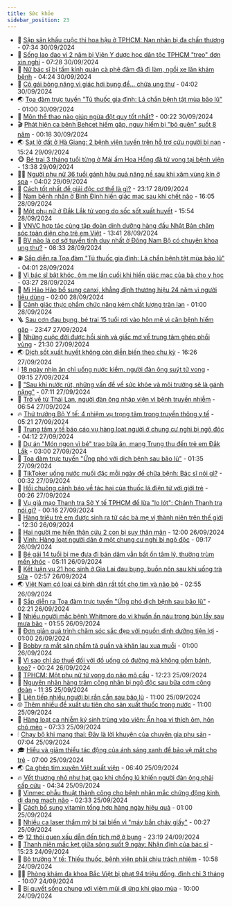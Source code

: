 ```yaml
---
title: Sức khỏe
sidebar_position: 23
---
```


<!-- dantri-suc-khoe:START -->
- 🤔 [Sập sân khấu cuộc thi hoa hậu ở TPHCM: Nạn nhân bị đa chấn thương](https://dantri.com.vn/suc-khoe/sap-san-khau-cuoc-thi-hoa-hau-o-tphcm-nan-nhan-bi-da-chan-thuong-20240930141050653.htm) - 07:34 30/09/2024
- 🚦 [Sống lao đao vì 2 năm bị Viện Y dược học dân tộc TPHCM &quot;treo&quot; đơn xin nghỉ](https://dantri.com.vn/suc-khoe/song-lao-dao-vi-2-nam-bi-vien-y-duoc-hoc-dan-toc-tphcm-treo-don-xin-nghi-20240901133029421.htm) - 07:28 30/09/2024
- 🤖 [Nữ bác sĩ bị tấm kính quán cà phê đâm đã đi làm, ngồi xe lăn khám bệnh](https://dantri.com.vn/suc-khoe/nu-bac-si-bi-tam-kinh-quan-ca-phe-dam-da-di-lam-ngoi-xe-lan-kham-benh-20240930112404922.htm) - 04:24 30/09/2024
- 🐻 [Cô gái bỏng nặng vì giác hơi bụng để... chữa ung thư](https://dantri.com.vn/suc-khoe/co-gai-bong-nang-vi-giac-hoi-bung-de-chua-ung-thu-20240930094843043.htm) - 04:02 30/09/2024
- 🌏 [Tọa đàm trực tuyến &quot;Tủ thuốc gia đình: Lá chắn bệnh tật mùa bão lũ&quot;](https://dantri.com.vn/suc-khoe/toa-dam-truc-tuyen-tu-thuoc-gia-dinh-la-chan-benh-tat-mua-bao-lu-20240929195257453.htm) - 01:00 30/09/2024
- 👺 [Môn thể thao nào giúp ngừa đột quỵ tốt nhất?](https://dantri.com.vn/suc-khoe/mon-the-thao-nao-giup-ngua-dot-quy-tot-nhat-20240930071547508.htm) - 00:22 30/09/2024
- 🎬 [Phát hiện ca bệnh Behcet hiếm gặp, nguy hiểm bị &quot;bỏ quên&quot; suốt 8 năm](https://dantri.com.vn/suc-khoe/phat-hien-ca-benh-behcet-hiem-gap-nguy-hiem-bi-bo-quen-suot-8-nam-20240930022645648.htm) - 00:18 30/09/2024
- 🌏 [Sạt lở đất ở Hà Giang: 2 bệnh viện tuyến trên hỗ trợ cứu người bị nạn](https://dantri.com.vn/suc-khoe/sat-lo-dat-o-ha-giang-2-benh-vien-tuyen-tren-ho-tro-cuu-nguoi-bi-nan-20240929201104819.htm) - 15:24 29/09/2024
- 🐵 [Bé trai 3 tháng tuổi từng ở Mái ấm Hoa Hồng đã tử vong tại bệnh viện](https://dantri.com.vn/suc-khoe/be-trai-3-thang-tuoi-tung-o-mai-am-hoa-hong-da-tu-vong-tai-benh-vien-20240929194640547.htm) - 13:38 29/09/2024
- 👨‍🏫 [Người phụ nữ 36 tuổi gánh hậu quả nặng nề sau khi xăm vùng kín ở spa](https://dantri.com.vn/suc-khoe/nguoi-phu-nu-36-tuoi-ganh-hau-qua-nang-ne-sau-khi-xam-vung-kin-o-spa-20240929102517523.htm) - 04:02 29/09/2024
- 🤗 [Cách tốt nhất để giải độc cơ thể là gì?](https://dantri.com.vn/suc-khoe/cach-tot-nhat-de-giai-doc-co-the-la-gi-20240928093539535.htm) - 23:17 28/09/2024
- 🫶 [Nam bệnh nhân ở Bình Định hiến giác mạc sau khi chết não](https://dantri.com.vn/suc-khoe/nam-benh-nhan-o-binh-dinh-hien-giac-mac-sau-khi-chet-nao-20240928150124918.htm) - 16:05 28/09/2024
- 🙉 [Một phụ nữ ở Đắk Lắk tử vong do sốc sốt xuất huyết](https://dantri.com.vn/suc-khoe/mot-phu-nu-o-dak-lak-tu-vong-do-soc-sot-xuat-huyet-20240928172312247.htm) - 15:54 28/09/2024
- 🦅 [VNVC hợp tác cùng tập đoàn dinh dưỡng hàng đầu Nhật Bản chăm sóc toàn diện cho trẻ em Việt](https://dantri.com.vn/suc-khoe/vnvc-hop-tac-cung-tap-doan-dinh-duong-hang-dau-nhat-ban-cham-soc-toan-dien-cho-tre-em-viet-20240928203440089.htm) - 13:41 28/09/2024
- 🐘 [BV nào là cơ sở tuyến tỉnh duy nhất ở Đông Nam Bộ có chuyên khoa ung thư?](https://dantri.com.vn/suc-khoe/bv-nao-la-co-so-tuyen-tinh-duy-nhat-o-dong-nam-bo-co-chuyen-khoa-ung-thu-20240928145855283.htm) - 08:33 28/09/2024
- ⛽️ [Sắp diễn ra Tọa đàm &quot;Tủ thuốc gia đình: Lá chắn bệnh tật mùa bão lũ&quot;](https://dantri.com.vn/suc-khoe/sap-dien-ra-toa-dam-tu-thuoc-gia-dinh-la-chan-benh-tat-mua-bao-lu-20240928065835064.htm) - 04:01 28/09/2024
- 🤡 [Vị bác sĩ bật khóc, ôm mẹ lần cuối khi hiến giác mạc của bà cho y học](https://dantri.com.vn/suc-khoe/vi-bac-si-bat-khoc-om-me-lan-cuoi-khi-hien-giac-mac-cua-ba-cho-y-hoc-20240928102649691.htm) - 03:27 28/09/2024
- 💼 [Mì Hảo Hảo bổ sung canxi, khẳng định thương hiệu 24 năm vì người tiêu dùng](https://dantri.com.vn/suc-khoe/mi-hao-hao-bo-sung-canxi-khang-dinh-thuong-hieu-24-nam-vi-nguoi-tieu-dung-20240927153218951.htm) - 02:00 28/09/2024
- 🤔 [Cảnh giác thực phẩm chức năng kém chất lượng tràn lan](https://dantri.com.vn/suc-khoe/canh-giac-thuc-pham-chuc-nang-kem-chat-luong-tran-lan-20240927222822473.htm) - 01:00 28/09/2024
- 🪜 [Sau cơn đau bụng, bé trai 15 tuổi rơi vào hôn mê vì căn bệnh hiếm gặp](https://dantri.com.vn/suc-khoe/sau-con-dau-bung-be-trai-15-tuoi-roi-vao-hon-me-vi-can-benh-hiem-gap-20240928063433532.htm) - 23:47 27/09/2024
- 📝 [Những cuộc đời được hồi sinh và giấc mơ về trung tâm ghép phổi vùng](https://dantri.com.vn/suc-khoe/nhung-cuoc-doi-duoc-hoi-sinh-va-giac-mo-ve-trung-tam-ghep-phoi-vung-20240926103115234.htm) - 21:30 27/09/2024
- 🌏 [Dịch sốt xuất huyết không còn diễn biến theo chu kỳ](https://dantri.com.vn/suc-khoe/dich-sot-xuat-huyet-khong-con-dien-bien-theo-chu-ky-20240927231702925.htm) - 16:26 27/09/2024
- 🕯 [18 ngày nhịn ăn chỉ uống nước kiềm, người đàn ông suýt tử vong](https://dantri.com.vn/suc-khoe/18-ngay-nhin-an-chi-uong-nuoc-kiem-nguoi-dan-ong-suyt-tu-vong-20240927155357625.htm) - 09:15 27/09/2024
- 🦍 [&quot;Sau khi nước rút, những vấn đề về sức khỏe và môi trường sẽ là gánh nặng&quot;](https://dantri.com.vn/suc-khoe/sau-khi-nuoc-rut-nhung-van-de-ve-suc-khoe-va-moi-truong-se-la-ganh-nang-20240926220533530.htm) - 07:11 27/09/2024
- 🌈 [Trở về từ Thái Lan, người đàn ông nhập viện vì bệnh truyền nhiễm](https://dantri.com.vn/suc-khoe/tro-ve-tu-thai-lan-nguoi-dan-ong-nhap-vien-vi-benh-truyen-nhiem-20240927133648069.htm) - 06:54 27/09/2024
- 🔥 [Thứ trưởng Bộ Y tế: 4 nhiệm vụ trọng tâm trong truyền thông y tế](https://dantri.com.vn/suc-khoe/thu-truong-bo-y-te-4-nhiem-vu-trong-tam-trong-truyen-thong-y-te-20240927121017339.htm) - 05:21 27/09/2024
- 🌊 [Trung tâm y tế báo cáo vụ hàng loạt người ở chung cư nghi bị ngộ độc](https://dantri.com.vn/suc-khoe/trung-tam-y-te-bao-cao-vu-hang-loat-nguoi-o-chung-cu-nghi-bi-ngo-doc-20240926224715147.htm) - 04:12 27/09/2024
- 🚦 [Dự án &quot;Món ngon vì bé&quot; trao bữa ăn, mang Trung thu đến trẻ em Đắk Lắk](https://dantri.com.vn/suc-khoe/du-an-mon-ngon-vi-be-trao-bua-an-mang-trung-thu-den-tre-em-dak-lak-20240927093219127.htm) - 03:00 27/09/2024
- 🤖 [Tọa đàm trực tuyến &quot;Ứng phó với dịch bệnh sau bão lũ&quot;](https://dantri.com.vn/suc-khoe/toa-dam-truc-tuyen-ung-pho-voi-dich-benh-sau-bao-lu-20240926200846618.htm) - 01:35 27/09/2024
- 🤡 [TikToker uống nước muối đặc mỗi ngày để chữa bệnh: Bác sĩ nói gì?](https://dantri.com.vn/suc-khoe/tiktoker-uong-nuoc-muoi-dac-moi-ngay-de-chua-benh-bac-si-noi-gi-20240329115137850.htm) - 00:32 27/09/2024
- 💂 [Hồi chuông cảnh báo về tác hại của thuốc lá điện tử với giới trẻ](https://dantri.com.vn/suc-khoe/hoi-chuong-canh-bao-ve-tac-hai-cua-thuoc-la-dien-tu-voi-gioi-tre-20240926153208145.htm) - 00:26 27/09/2024
- 🦄 [Vụ giả mạo Thanh tra Sở Y tế TPHCM để lừa &quot;lo lót&quot;: Chánh Thanh tra nói gì?](https://dantri.com.vn/suc-khoe/vu-gia-mao-thanh-tra-so-y-te-tphcm-de-lua-lo-lot-chanh-thanh-tra-noi-gi-20240926234113781.htm) - 00:16 27/09/2024
- 🧠 [Hàng triệu trẻ em được sinh ra từ các bà mẹ vị thành niên trên thế giới](https://dantri.com.vn/suc-khoe/hang-trieu-tre-em-duoc-sinh-ra-tu-cac-ba-me-vi-thanh-nien-tren-the-gioi-20240926192534123.htm) - 12:30 26/09/2024
- 🤖 [Hai người mẹ hiến thận cứu 2 con bị suy thận mãn](https://dantri.com.vn/suc-khoe/hai-nguoi-me-hien-than-cuu-2-con-bi-suy-than-man-20240926190019784.htm) - 12:00 26/09/2024
- 💼 [Vinh: Hàng loạt người dân ở một chung cư nghi bị ngộ độc](https://dantri.com.vn/suc-khoe/vinh-hang-loat-nguoi-dan-o-mot-chung-cu-nghi-bi-ngo-doc-20240926140436615.htm) - 09:17 26/09/2024
- 🧰 [Bé gái 14 tuổi bị mẹ đưa đi bán dâm vẫn bất ổn tâm lý, thường trùm mền khóc](https://dantri.com.vn/suc-khoe/be-gai-14-tuoi-bi-me-dua-di-ban-dam-van-bat-on-tam-ly-thuong-trum-men-khoc-20240926120111755.htm) - 05:11 26/09/2024
- 🎉 [Kết luận vụ 21 học sinh ở Gia Lai đau bụng, buồn nôn sau khi uống trà sữa](https://dantri.com.vn/suc-khoe/ket-luan-vu-21-hoc-sinh-o-gia-lai-dau-bung-buon-non-sau-khi-uong-tra-sua-20240926094159482.htm) - 02:57 26/09/2024
- 🌏 [Việt Nam có loại cá bình dân rất tốt cho tim và não bộ](https://dantri.com.vn/suc-khoe/viet-nam-co-loai-ca-binh-dan-rat-tot-cho-tim-va-nao-bo-20240613080734519.htm) - 02:55 26/09/2024
- 📝 [Sắp diễn ra Tọa đàm trực tuyến &quot;Ứng phó dịch bệnh sau bão lũ&quot;](https://dantri.com.vn/suc-khoe/sap-dien-ra-toa-dam-truc-tuyen-ung-pho-dich-benh-sau-bao-lu-20240923131329085.htm) - 02:21 26/09/2024
- 🧠 [Nhiều người mắc bệnh Whitmore do vi khuẩn ẩn náu trong bùn lầy sau mưa bão](https://dantri.com.vn/suc-khoe/nhieu-nguoi-mac-benh-whitmore-do-vi-khuan-an-nau-trong-bun-lay-sau-mua-bao-20240926084459107.htm) - 01:55 26/09/2024
- 🚀 [Đơn giản quá trình chăm sóc sắc đẹp với nguồn dinh dưỡng tiện lợi](https://dantri.com.vn/suc-khoe/don-gian-qua-trinh-cham-soc-sac-dep-voi-nguon-dinh-duong-tien-loi-20240925170101799.htm) - 01:00 26/09/2024
- 💯 [Bobby ra mắt sản phẩm tã quần và khăn lau xua muỗi](https://dantri.com.vn/suc-khoe/bobby-ra-mat-san-pham-ta-quan-va-khan-lau-xua-muoi-20240925153028689.htm) - 01:00 26/09/2024
- 🫶 [Vì sao chỉ áp thuế đối với đồ uống có đường mà không gồm bánh, kẹo?](https://dantri.com.vn/suc-khoe/vi-sao-chi-ap-thue-doi-voi-do-uong-co-duong-ma-khong-gom-banh-keo-20240925205507763.htm) - 00:24 26/09/2024
- 👹 [TPHCM: Một phụ nữ tử vong do não mô cầu](https://dantri.com.vn/suc-khoe/tphcm-mot-phu-nu-tu-vong-do-nao-mo-cau-20240925184713666.htm) - 12:23 25/09/2024
- 🤩 [Nguyên nhân hàng trăm công nhân bị ngộ độc sau bữa cơm công đoàn](https://dantri.com.vn/suc-khoe/nguyen-nhan-hang-tram-cong-nhan-bi-ngo-doc-sau-bua-com-cong-doan-20240925144149204.htm) - 11:35 25/09/2024
- 🌊 [Liên tiếp nhiều người bị rắn cắn sau bão lũ](https://dantri.com.vn/suc-khoe/lien-tiep-nhieu-nguoi-bi-ran-can-sau-bao-lu-20240925150130638.htm) - 11:00 25/09/2024
- 🤓 [Thêm nhiều đề xuất ưu tiên cho sản xuất thuốc trong nước](https://dantri.com.vn/suc-khoe/them-nhieu-de-xuat-uu-tien-cho-san-xuat-thuoc-trong-nuoc-20240925182932740.htm) - 11:00 25/09/2024
- 🌝 [Hàng loạt ca nhiễm ký sinh trùng vào viện: Ẩn họa vì thích ôm, hôn chó mèo](https://dantri.com.vn/suc-khoe/hang-loat-ca-nhiem-ky-sinh-trung-vao-vien-an-hoa-vi-thich-om-hon-cho-meo-20240925140000521.htm) - 07:33 25/09/2024
- 🕯 [Chạy bộ khi mang thai: Đây là lời khuyên của chuyên gia phụ sản](https://dantri.com.vn/suc-khoe/chay-bo-khi-mang-thai-day-la-loi-khuyen-cua-chuyen-gia-phu-san-20240925135548074.htm) - 07:04 25/09/2024
- 🎓 [Hiểu và giảm thiểu tác động của ánh sáng xanh để bảo vệ mắt cho trẻ](https://dantri.com.vn/suc-khoe/hieu-va-giam-thieu-tac-dong-cua-anh-sang-xanh-de-bao-ve-mat-cho-tre-20240925114415752.htm) - 07:00 25/09/2024
- 🌏 [Ca ghép tim xuyên Việt xuất viện](https://dantri.com.vn/suc-khoe/ca-ghep-tim-xuyen-viet-xuat-vien-20240925125426908.htm) - 06:40 25/09/2024
- 🔥 [Vết thương nhỏ như hạt gạo khi chống lũ khiến người đàn ông phải cấp cứu](https://dantri.com.vn/suc-khoe/vet-thuong-nho-nhu-hat-gao-khi-chong-lu-khien-nguoi-dan-ong-phai-cap-cuu-20240925102408359.htm) - 04:34 25/09/2024
- 📝 [Vinmec phẫu thuật thành công cho bệnh nhân mắc chứng động kinh, dị dạng mạch não](https://dantri.com.vn/suc-khoe/vinmec-phau-thuat-thanh-cong-cho-benh-nhan-mac-chung-dong-kinh-di-dang-mach-nao-20240925092637594.htm) - 02:33 25/09/2024
- 🧠 [Cách bổ sung vitamin tổng hợp hàng ngày hiệu quả](https://dantri.com.vn/suc-khoe/cach-bo-sung-vitamin-tong-hop-hang-ngay-hieu-qua-20240924223224580.htm) - 01:00 25/09/2024
- 🦅 [Nhiều ca laser thẩm mỹ bị tai biến vì &quot;máy bắn cháy giấy&quot;](https://dantri.com.vn/suc-khoe/nhieu-ca-laser-tham-my-bi-tai-bien-vi-may-ban-chay-giay-20240924165727508.htm) - 00:27 25/09/2024
- 😎 [12 thói quen xấu dẫn đến tích mỡ ở bụng](https://dantri.com.vn/suc-khoe/12-thoi-quen-xau-dan-den-tich-mo-o-bung-20240924204829382.htm) - 23:19 24/09/2024
- 🎉 [Thanh niên mắc kẹt giữa sông suốt 9 ngày: Nhận định của bác sĩ](https://dantri.com.vn/suc-khoe/thanh-nien-mac-ket-giua-song-suot-9-ngay-nhan-dinh-cua-bac-si-20240924194009174.htm) - 15:23 24/09/2024
- 🫣 [Bộ trưởng Y tế: Thiếu thuốc, bệnh viện phải chịu trách nhiệm](https://dantri.com.vn/suc-khoe/bo-truong-y-te-thieu-thuoc-benh-vien-phai-chiu-trach-nhiem-20240924175800940.htm) - 10:58 24/09/2024
- 🧑‍🏫 [Phòng khám đa khoa Bắc Việt bị phạt 94 triệu đồng, đình chỉ 3 tháng](https://dantri.com.vn/suc-khoe/phong-kham-da-khoa-bac-viet-bi-phat-94-trieu-dong-dinh-chi-3-thang-20240924160040495.htm) - 10:07 24/09/2024
- 🥷 [Bí quyết sống chung với viêm mũi dị ứng khi giao mùa](https://dantri.com.vn/suc-khoe/bi-quyet-song-chung-voi-viem-mui-di-ung-khi-giao-mua-20240924162816004.htm) - 10:00 24/09/2024<!-- dantri-suc-khoe:END -->
